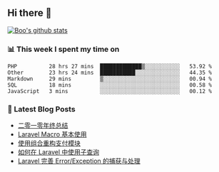 ## Hi there 👋

[![Boo's github stats](https://github-readme-stats.vercel.app/api?username=0xAiKang)](https://github.com/anuraghazra/github-readme-stats)

<!-- [![Most Used Langs](https://github-readme-stats.vercel.app/api/top-langs/?username=0xAiKang)](https://github.com/anuraghazra/github-readme-stats) -->

### 📊 This week I spent my time on
<!--START_SECTION:waka-->
```text
PHP          28 hrs 27 mins  █████████████▒░░░░░░░░░░░   53.92 % 
Other        23 hrs 24 mins  ███████████░░░░░░░░░░░░░░   44.35 % 
Markdown     29 mins         ▒░░░░░░░░░░░░░░░░░░░░░░░░   00.94 % 
SQL          18 mins         ░░░░░░░░░░░░░░░░░░░░░░░░░   00.58 % 
JavaScript   3 mins          ░░░░░░░░░░░░░░░░░░░░░░░░░   00.12 % 
```
<!--END_SECTION:waka-->

### 📕 Latest Blog Posts
<!-- BLOG-POST-LIST:START -->
- [二零一零年终总结](https://www.0x2beace.com/2021-year-end-summary/)
- [Laravel Macro 基本使用](https://www.0x2beace.com/basic-use-of-laravel-macro/)
- [使用组合重构支付模块](https://www.0x2beace.com/reconstruct-the-payment-module-using-a-combination/)
- [如何在 Laravel 中使用子查询](https://www.0x2beace.com/how-to-use-subqueries-in-laravel/)
- [Laravel 完善 Error/Exception 的捕获与处理](https://www.0x2beace.com/laravel-improves-error-exception-capture-and-handling/)
<!-- BLOG-POST-LIST:END -->

